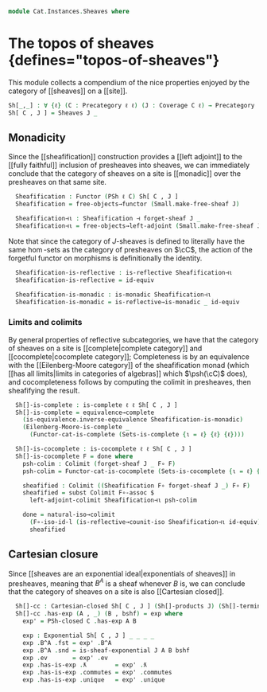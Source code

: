 <!--
```agda
open import Cat.Instances.Presheaf.Exponentials
open import Cat.Functor.Equivalence.Properties
open import Cat.Instances.Sheaf.Limits.Finite
open import Cat.Instances.Sheaf.Exponentials
open import Cat.Functor.Adjoint.Continuous
open import Cat.Functor.Adjoint.Reflective
open import Cat.Instances.Algebras.Limits
open import Cat.Instances.Sets.Cocomplete
open import Cat.Instances.Functor.Limits
open import Cat.Functor.Adjoint.Monadic
open import Cat.Functor.FullSubcategory
open import Cat.Instances.Sets.Complete
open import Cat.Instances.Sheaf.Limits
open import Cat.Diagram.Colimit.Base
open import Cat.Diagram.Exponential
open import Cat.Functor.Equivalence
open import Cat.Site.Sheafification
open import Cat.Diagram.Limit.Base
open import Cat.Instances.Functor
open import Cat.Functor.Adjoint
open import Cat.Functor.Base
open import Cat.Site.Base
open import Cat.Prelude

open Cartesian-closed
open is-exponential
open Exponential
```
-->

```agda
module Cat.Instances.Sheaves where
```

# The topos of sheaves {defines="topos-of-sheaves"}

This module collects a compendium of the nice properties enjoyed by the
category of [[sheaves]] on a [[site]].

```agda
Sh[_,_] : ∀ {ℓ} (C : Precategory ℓ ℓ) (J : Coverage C ℓ) → Precategory (lsuc ℓ) ℓ
Sh[ C , J ] = Sheaves J _
```

<!--
```agda
module _ {ℓ} {C : Precategory ℓ ℓ} {J : Coverage C ℓ} where
```
-->

## Monadicity

Since the [[sheafification]] construction provides a [[left adjoint]] to
the [[fully faithful]] inclusion of presheaves into sheaves, we can
immediately conclude that the category of sheaves on a site is
[[monadic]] over the presheaves on that same site.

```agda
  Sheafification : Functor (PSh ℓ C) Sh[ C , J ]
  Sheafification = free-objects→functor (Small.make-free-sheaf J)

  Sheafification⊣ι : Sheafification ⊣ forget-sheaf J _
  Sheafification⊣ι = free-objects→left-adjoint (Small.make-free-sheaf J)
```

Note that since the category of $J$-sheaves is defined to literally have
the same $\hom$-sets as the category of presheaves on $\cC$, the action
of the forgetful functor on morphisms is definitionally the identity.

```agda
  Sheafification-is-reflective : is-reflective Sheafification⊣ι
  Sheafification-is-reflective = id-equiv

  Sheafification-is-monadic : is-monadic Sheafification⊣ι
  Sheafification-is-monadic = is-reflective→is-monadic _ id-equiv
```

### Limits and colimits

By general properties of reflective subcategories, we have that the
category of sheaves on a site is [[complete|complete category]] and
[[cocomplete|cocomplete category]]; Completeness is by an equivalence
with the [[Eilenberg-Moore category]] of the sheafification monad (which
[[has all limits|limits in categories of algebras]] which $\psh(\cC)$
does), and cocompleteness follows by computing the colimit in
presheaves, then sheafifying the result.

```agda
  Sh[]-is-complete : is-complete ℓ ℓ Sh[ C , J ]
  Sh[]-is-complete = equivalence→complete
    (is-equivalence.inverse-equivalence Sheafification-is-monadic)
    (Eilenberg-Moore-is-complete _
      (Functor-cat-is-complete (Sets-is-complete {ι = ℓ} {ℓ} {ℓ})))

  Sh[]-is-cocomplete : is-cocomplete ℓ ℓ Sh[ C , J ]
  Sh[]-is-cocomplete F = done where
    psh-colim : Colimit (forget-sheaf J _ F∘ F)
    psh-colim = Functor-cat-is-cocomplete (Sets-is-cocomplete {ι = ℓ} {ℓ} {ℓ}) _

    sheafified : Colimit ((Sheafification F∘ forget-sheaf J _) F∘ F)
    sheafified = subst Colimit F∘-assoc $
      left-adjoint-colimit Sheafification⊣ι psh-colim

    done = natural-iso→colimit
      (F∘-iso-id-l (is-reflective→counit-iso Sheafification⊣ι id-equiv))
      sheafified
```

## Cartesian closure

Since [[sheaves are an exponential ideal|exponentials of sheaves]] in
presheaves, meaning that $B^A$ is a sheaf whenever $B$ is, we can
conclude that the category of sheaves on a site is also [[Cartesian
closed]].

```agda
  Sh[]-cc : Cartesian-closed Sh[ C , J ] (Sh[]-products J) (Sh[]-terminal J)
  Sh[]-cc .has-exp (A , _) (B , bshf) = exp where
    exp' = PSh-closed C .has-exp A B

    exp : Exponential Sh[ C , J ] _ _ _ _
    exp .B^A .fst = exp' .B^A
    exp .B^A .snd = is-sheaf-exponential J A B bshf
    exp .ev       = exp' .ev
    exp .has-is-exp .ƛ        = exp' .ƛ
    exp .has-is-exp .commutes = exp' .commutes
    exp .has-is-exp .unique   = exp' .unique
```
